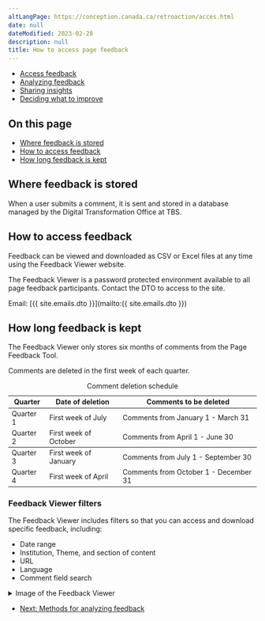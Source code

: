 ```yaml
---
altLangPage: https://conception.canada.ca/retroaction/acces.html
date: null
dateModified: 2023-02-28
description: null
title: How to access page feedback
---
```

<div class="gc-stp-stp">
  <div class="row">
    <ul class="toc lst-spcd col-md-12">
      <li class="col-md-4 col-sm-6"><a class="list-group-item active" href="access-feedback.html">Access feedback</a></li>
      <li class="col-md-4 col-sm-6"><a class="list-group-item" href="analyze-feedback.html">Analyzing feedback</a></li>
      <li class="col-md-4 col-sm-6"><a class="list-group-item" href="insights.html">Sharing insights</a></li>
      <li class="col-md-4 col-sm-6"><a class="list-group-item" href="prioritize.html">Deciding what to improve</a></li>
    </ul>
  </div>
</div>

## On this page
* [Where feedback is stored](#where-feedback-is-stored)
* [How to access feedback](#how-to-access-feedback)
* [How long feedback is kept](#how-long-feedback-is-kept)

## Where feedback is stored

When a user submits a comment, it is sent and stored in a database managed by the Digital Transformation Office at TBS.

## How to access feedback

Feedback can be viewed and downloaded as CSV or Excel files at any time using the Feedback Viewer website.

The Feedback Viewer is a password protected environment available to all page feedback participants. Contact the DTO to access to the site.

Email: [{{ site.emails.dto }}](mailto:{{ site.emails.dto }})

## How long feedback is kept

The Feedback Viewer only stores six months of comments from the Page Feedback Tool.

Comments are deleted in the first week of each quarter.

<table class="provisional gc-table table">
	<caption>Comment deletion schedule</caption>
	<thead>
		<tr>
			<th>Quarter</th>
			<th>Date of deletion</th>
			<th>Comments to be deleted</th>
		</tr>
	</thead>
	<tbody>
		<tr>
			<td data-label="Quarter">Quarter 1</td>
			<td data-label="Date of deletion">First week of July</td>
			<td data-label="Comments to be deleted">Comments from January 1 - March 31</td>
		</tr>
		<tr>
			<td data-label="Quarter">Quarter 2</td>
			<td data-label="Date of deletion">First week of October</td>
			<td data-label="Comments to be deleted">Comments from April 1 - June 30</td>
		</tr>
	</tbody>
	<tbody>
		<tr>
			<td data-label="Quarter">Quarter 3</td>
			<td data-label="Date of deletion">First week of January</td>
			<td data-label="Comments to be deleted">Comments from July 1 - September 30</td>
		</tr>
		<tr>
			<td data-label="Quarter">Quarter 4</td>
			<td data-label="Date of deletion">First week of April</td>
			<td data-label="Comments to be deleted">Comments from October 1 - December 31</td>
		</tr>
	</tbody>
</table>


### Feedback Viewer filters

The Feedback Viewer includes filters so that you can access and download specific feedback, including:
* Date range
* Institution, Theme, and section of content
* URL
* Language
* Comment field search

<details>
  <summary>Image of the Feedback Viewer</summary>
  <p><img src="images/feedback-viewer.png" alt="screenshot of the Feedback viewer showing the filter categories" class="img-responsive"/></p>
</details>

<nav role="navigation" class="mrgn-bttm-lg">
  <ul class="pager">
    <li class="next"><a href="analyze-feedback.html" rel="next">Next: Methods for analyzing feedback</a></li>
  </ul>
</nav>
